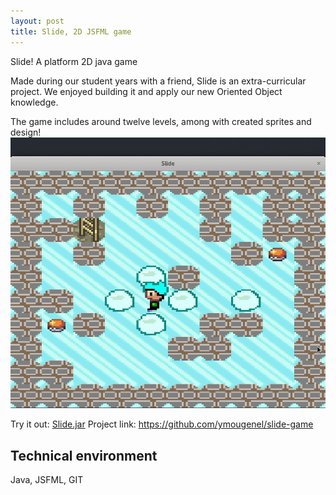```yaml
---
layout: post
title: Slide, 2D JSFML game
---
```


Slide! A platform 2D java game

Made during our student years with a friend, Slide is an extra-curricular project.
We enjoyed building it and apply our new Oriented Object knowledge.

The game includes around twelve levels, among with created sprites and design!
![_config.yml](https://github.com/ymougenel/slide-game/blob/master/slide.gif)

Try it out: [Slide.jar](https://github.com/ymougenel/slide/raw/master/Slide.jar)
Project link: https://github.com/ymougenel/slide-game

## Technical environment
Java, JSFML, GIT
